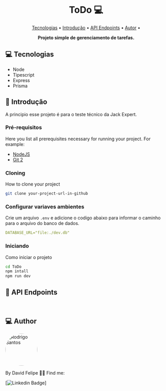 <h1 align="center" style="font-weight: bold;">ToDo 💻</h1>

<p align="center">
    <a href="#tech">Tecnologias</a> • 
    <a href="#started">Introdução</a> • 
    <a href="#routes">API Endpoints</a> •
    <a href="#author">Autor</a> •
</p>

<p align="center">
    <b>Projeto simple de gerenciamento de tarefas.</b>
</p>

<h2 id="technologies">💻 Tecnologias</h2>

- Node
- Tipescript
- Express
- Prisma

<h2 id="started">🚀 Introdução</h2>

A principio esse projeto é para o teste técnico da Jack Expert.

<h3>Pré-requisitos</h3>

Here you list all prerequisites necessary for running your project. For example:

- [NodeJS](https://github.com/)
- [Git 2](https://github.com)

<h3>Cloning</h3>

How to clone your project

```bash
git clone your-project-url-in-github
```

<h3>Configurar variaves ambientes</h2>

Crie um arquivo `.env` e adicione o codigo abaixo para informar o caminho para o arquivo do banco de dados.

```yaml
DATABASE_URL="file:./dev.db"
```

<h3>Iniciando</h3>

Como iniciar o projeto

```bash
cd ToDo
npm intall
npm run dev
```

<h2 id="routes">📍 API Endpoints</h2>

​
<!-- | route               | description                                          
|----------------------|-----------------------------------------------------
| <kbd>GET /authenticate</kbd>     | retrieves user info see [response details](#get-auth-detail)
| <kbd>POST /authenticate</kbd>     | authenticate user into the api see [request details](#post-auth-detail)

<h3 id="get-auth-detail">GET /authenticate</h3>

**RESPONSE**
```json
{
  "name": "Fernanda Kipper",
  "age": 20,
  "email": "her-email@gmail.com"
}
```

<h3 id="post-auth-detail">POST /authenticate</h3>

**REQUEST**
```json
{
  "username": "fernandakipper",
  "password": "4444444"
}
```

**RESPONSE**
```json
{
  "token": "OwoMRHsaQwyAgVoc3OXmL1JhMVUYXGGBbCTK0GBgiYitwQwjf0gVoBmkbuyy0pSi"
}
``` -->

<h2 id="author"> 💻 Author </h2>

<img style="border-radius: 50%;" src="https://github.com/DFelipe1.png" width="100px;" alt="Rodrigo Santos"/>

By David Felipe 👋🏽 Find me:


[![Linkedin Badge](https://img.shields.io/badge/-DavidFelipe-blue?style=flat-square&logo=Linkedin&logoColor=white&link=https://www.linkedin.com/in/lipedev/)]